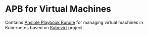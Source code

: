 # APB for Virtual Machines
Contains [Ansible Playbook Bundle](https://github.com/ansibleplaybookbundle) for managing virtual machines in Kubernetes based on [Kubevirt](https://github.com/kubevirt) project.


